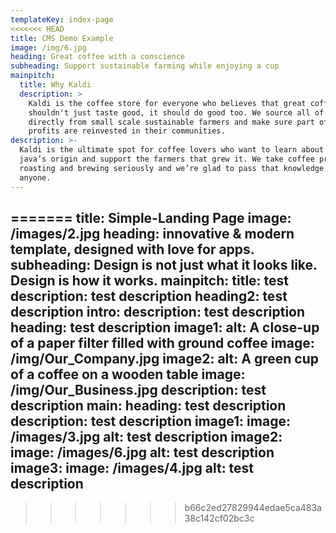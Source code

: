 ```yaml
---
templateKey: index-page
<<<<<<< HEAD
title: CMS Demo Example
image: /img/6.jpg
heading: Great coffee with a conscience
subheading: Support sustainable farming while enjoying a cup
mainpitch:
  title: Why Kaldi
  description: >
    Kaldi is the coffee store for everyone who believes that great coffee
    shouldn't just taste good, it should do good too. We source all of our beans
    directly from small scale sustainable farmers and make sure part of the
    profits are reinvested in their communities.
description: >-
  Kaldi is the ultimate spot for coffee lovers who want to learn about their
  java’s origin and support the farmers that grew it. We take coffee production,
  roasting and brewing seriously and we’re glad to pass that knowledge to
  anyone.
---
```

=======
title: Simple-Landing Page
image: /images/2.jpg
heading: innovative & modern template, designed with love for apps.
subheading: Design is not just what it looks like. Design is how it works.
mainpitch:
  title: test
  description: test description
heading2: test description
intro:
  description: test description
  heading: test description
image1:
  alt: A close-up of a paper filter filled with ground coffee
  image: /img/Our_Company.jpg
image2:
  alt: A green cup of a coffee on a wooden table
  image: /img/Our_Business.jpg
description: test description
main:
  heading: test description
  description: test description
  image1:
    image: /images/3.jpg
    alt: test description
  image2:
    image: /images/6.jpg
    alt: test description
  image3:
    image: /images/4.jpg
    alt: test description
---
>>>>>>> b66c2ed27829944edae5ca483a38c142cf02bc3c
